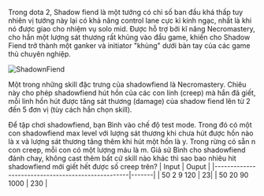 Trong dota 2, Shadow fiend là một tướng có chỉ số ban đầu khá thấp tuy nhiên vị tướng này lại có khả năng control lane cực kì kinh ngạc, nhất là khi nó được giao cho nhiệm vụ solo mid. Được hỗ trợ bởi kĩ năng Necromastery, cho hắn một lượng sát thương rất khủng vào đầu game, khiến cho Shadow Fiend trở thành một ganker và initiator "khủng" dưới bàn tay của các game thủ chuyên nghiệp.

![ShadownFiend](https://static.wikia.nocookie.net/dota2_gamepedia/images/3/36/Shadow_Fiend_icon.png/revision/latest?cb=20160411213752)

Một trong những skill đặc trưng của shadowfiend là Necromastery. Chiêu này cho phép shadowfiend hút hồn của các con lính (creep) mà hắn đã giết, mỗi linh hồn hút được tăng sát thương (damage) của shadow fiend lên từ 2 đến 5 đơn vị (tùy cách hắn chọn skill).

Để tập chơi shadowfiend, bạn Bình vào chế độ test mode. Trong đó có một con shadowfiend max level với lượng sát thương khi chưa hút được hồn nào là x và lượng sát thương tăng thêm khi hút một hồn là y. Trong rừng có sẵn n con creep, mỗi con có một lượng máu là m. Giả sử Bình cho shadowfiend đánh chay, không cast thêm bất cứ skill nào khác thì sao bao nhiêu hit shadowfiend mới giết hết được số creep trên?
| Input                                             | Ouput |
|---------------------------------------------------|-------|
| 50 2 9 120  | 		23|
| 50 20 90 1000 | 			230 |